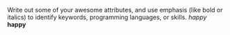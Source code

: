 Write out some of your awesome attributes, and use emphasis (like bold or italics) to identify keywords, programming languages, or skills. 
*happy*
__happy__
